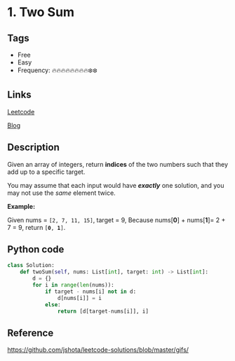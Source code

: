 # 1. Two Sum

## Tags

- Free
- Easy
- Frequency: :fire::fire::fire::fire::fire::fire::fire::fire::snowflake::snowflake:

## Links

[Leetcode](https://leetcode.com/problems/two-sum/description/)

[Blog](http://206.81.6.248:12306/leetcode/two-sum/description)

## Description

Given an array of integers, return <strong>indices</strong> of the two numbers such that they add up to a specific target.

You may assume that each input would have <strong><em>exactly</em></strong> one solution, and you may not use the <em>same</em> element twice.

<strong>Example:</strong>

Given nums = <code>[2, 7, 11, 15]</code>, target = 9, Because nums[<strong>0</strong>] + nums[<strong>1</strong>]= 2 + 7 = 9, return <code>[<strong>0</strong>, <strong>1</strong>]</code>.

## Python code

```python
class Solution:
    def twoSum(self, nums: List[int], target: int) -> List[int]:
        d = {}
        for i in range(len(nums)):
            if target - nums[i] not in d:
                d[nums[i]] = i
            else:
                return [d[target-nums[i]], i]
```

## Reference

https://github.com/jshota/leetcode-solutions/blob/master/gifs/
